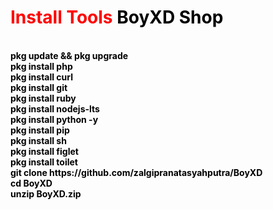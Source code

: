 <h1 style="color:red;">Install Tools <font color="black">BoyXD Shop</h1><br>
  <b>
  pkg update && pkg upgrade<br>
  pkg install php<br>
  pkg install curl<br>
  pkg install git<br>
  pkg install ruby<br>
  pkg install nodejs-lts<br>
  pkg install python -y<br>
  pkg install pip<br>
  pkg install sh<br>
  pkg install figlet<br>
  pkg install toilet<br>
  git clone https://github.com/zalgipranatasyahputra/BoyXD<br>
  cd BoyXD<br>
  unzip BoyXD.zip
  </b>
